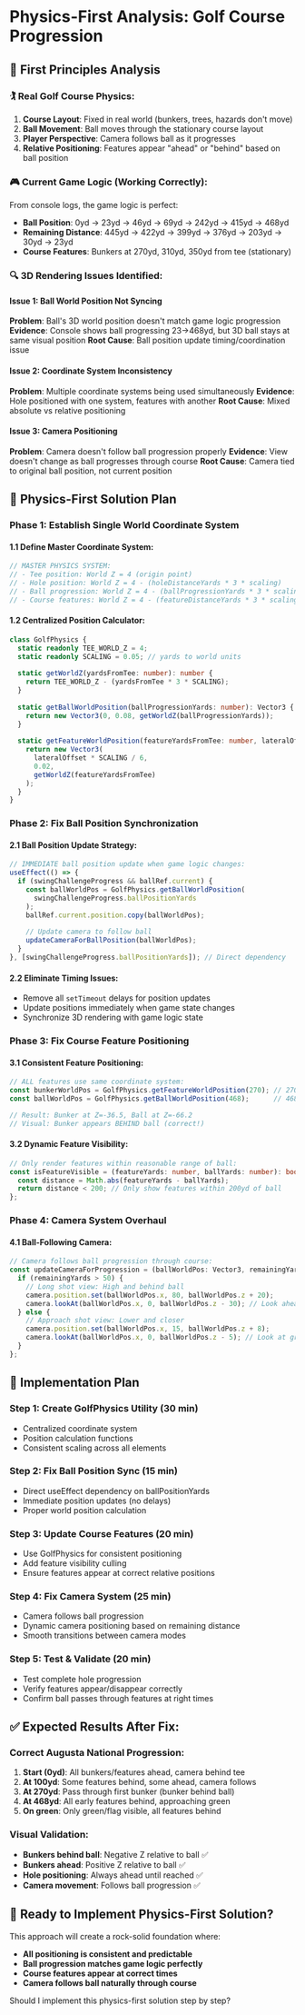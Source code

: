 # Physics-First Analysis: Golf Course Progression

## 🔬 **First Principles Analysis**

### 🏌️ **Real Golf Course Physics:**
1. **Course Layout**: Fixed in real world (bunkers, trees, hazards don't move)
2. **Ball Movement**: Ball moves through the stationary course layout
3. **Player Perspective**: Camera follows ball as it progresses
4. **Relative Positioning**: Features appear "ahead" or "behind" based on ball position

### 🎮 **Current Game Logic (Working Correctly):**
From console logs, the game logic is perfect:
- **Ball Position**: 0yd → 23yd → 46yd → 69yd → 242yd → 415yd → 468yd
- **Remaining Distance**: 445yd → 422yd → 399yd → 376yd → 203yd → 30yd → 23yd
- **Course Features**: Bunkers at 270yd, 310yd, 350yd from tee (stationary)

### 🔍 **3D Rendering Issues Identified:**

#### **Issue 1: Ball World Position Not Syncing**
**Problem**: Ball's 3D world position doesn't match game logic progression
**Evidence**: Console shows ball progressing 23→468yd, but 3D ball stays at same visual position
**Root Cause**: Ball position update timing/coordination issue

#### **Issue 2: Coordinate System Inconsistency**  
**Problem**: Multiple coordinate systems being used simultaneously
**Evidence**: Hole positioned with one system, features with another
**Root Cause**: Mixed absolute vs relative positioning

#### **Issue 3: Camera Positioning**
**Problem**: Camera doesn't follow ball progression properly
**Evidence**: View doesn't change as ball progresses through course
**Root Cause**: Camera tied to original ball position, not current position

## 🎯 **Physics-First Solution Plan**

### **Phase 1: Establish Single World Coordinate System**

#### **1.1 Define Master Coordinate System:**
```typescript
// MASTER PHYSICS SYSTEM:
// - Tee position: World Z = 4 (origin point)
// - Hole position: World Z = 4 - (holeDistanceYards * 3 * scaling)
// - Ball progression: World Z = 4 - (ballProgressionYards * 3 * scaling)
// - Course features: World Z = 4 - (featureDistanceYards * 3 * scaling)
```

#### **1.2 Centralized Position Calculator:**
```typescript
class GolfPhysics {
  static readonly TEE_WORLD_Z = 4;
  static readonly SCALING = 0.05; // yards to world units
  
  static getWorldZ(yardsFromTee: number): number {
    return TEE_WORLD_Z - (yardsFromTee * 3 * SCALING);
  }
  
  static getBallWorldPosition(ballProgressionYards: number): Vector3 {
    return new Vector3(0, 0.08, getWorldZ(ballProgressionYards));
  }
  
  static getFeatureWorldPosition(featureYardsFromTee: number, lateralOffset: number = 0): Vector3 {
    return new Vector3(
      lateralOffset * SCALING / 6, 
      0.02, 
      getWorldZ(featureYardsFromTee)
    );
  }
}
```

### **Phase 2: Fix Ball Position Synchronization**

#### **2.1 Ball Position Update Strategy:**
```typescript
// IMMEDIATE ball position update when game logic changes:
useEffect(() => {
  if (swingChallengeProgress && ballRef.current) {
    const ballWorldPos = GolfPhysics.getBallWorldPosition(
      swingChallengeProgress.ballPositionYards
    );
    ballRef.current.position.copy(ballWorldPos);
    
    // Update camera to follow ball
    updateCameraForBallPosition(ballWorldPos);
  }
}, [swingChallengeProgress.ballPositionYards]); // Direct dependency
```

#### **2.2 Eliminate Timing Issues:**
- Remove all `setTimeout` delays for position updates
- Update positions immediately when game state changes
- Synchronize 3D rendering with game logic state

### **Phase 3: Fix Course Feature Positioning**

#### **3.1 Consistent Feature Positioning:**
```typescript
// ALL features use same coordinate system:
const bunkerWorldPos = GolfPhysics.getFeatureWorldPosition(270); // 270yd bunker
const ballWorldPos = GolfPhysics.getBallWorldPosition(468);      // 468yd ball

// Result: Bunker at Z=-36.5, Ball at Z=-66.2
// Visual: Bunker appears BEHIND ball (correct!)
```

#### **3.2 Dynamic Feature Visibility:**
```typescript
// Only render features within reasonable range of ball:
const isFeatureVisible = (featureYards: number, ballYards: number): boolean => {
  const distance = Math.abs(featureYards - ballYards);
  return distance < 200; // Only show features within 200yd of ball
};
```

### **Phase 4: Camera System Overhaul**

#### **4.1 Ball-Following Camera:**
```typescript
// Camera follows ball progression through course:
const updateCameraForProgression = (ballWorldPos: Vector3, remainingYards: number) => {
  if (remainingYards > 50) {
    // Long shot view: High and behind ball
    camera.position.set(ballWorldPos.x, 80, ballWorldPos.z + 20);
    camera.lookAt(ballWorldPos.x, 0, ballWorldPos.z - 30); // Look ahead
  } else {
    // Approach shot view: Lower and closer
    camera.position.set(ballWorldPos.x, 15, ballWorldPos.z + 8);
    camera.lookAt(ballWorldPos.x, 0, ballWorldPos.z - 5); // Look at green
  }
};
```

## 🔧 **Implementation Plan**

### **Step 1: Create GolfPhysics Utility (30 min)**
- Centralized coordinate system
- Position calculation functions
- Consistent scaling across all elements

### **Step 2: Fix Ball Position Sync (15 min)**
- Direct useEffect dependency on ballPositionYards
- Immediate position updates (no delays)
- Proper world position calculation

### **Step 3: Update Course Features (20 min)**
- Use GolfPhysics for consistent positioning
- Add feature visibility culling
- Ensure features appear at correct relative positions

### **Step 4: Fix Camera System (25 min)**
- Camera follows ball progression
- Dynamic camera positioning based on remaining distance
- Smooth transitions between camera modes

### **Step 5: Test & Validate (20 min)**
- Test complete hole progression
- Verify features appear/disappear correctly
- Confirm ball passes through features at right times

## ✅ **Expected Results After Fix:**

### **Correct Augusta National Progression:**
1. **Start (0yd)**: All bunkers/features ahead, camera behind tee
2. **At 100yd**: Some features behind, some ahead, camera follows
3. **At 270yd**: Pass through first bunker (bunker behind ball)
4. **At 468yd**: All early features behind, approaching green
5. **On green**: Only green/flag visible, all features behind

### **Visual Validation:**
- **Bunkers behind ball**: Negative Z relative to ball ✅
- **Bunkers ahead**: Positive Z relative to ball ✅
- **Hole positioning**: Always ahead until reached ✅
- **Camera movement**: Follows ball progression ✅

## 🚀 **Ready to Implement Physics-First Solution?**

This approach will create a rock-solid foundation where:
- **All positioning is consistent and predictable**
- **Ball progression matches game logic perfectly**  
- **Course features appear at correct times**
- **Camera follows ball naturally through course**

Should I implement this physics-first solution step by step?
